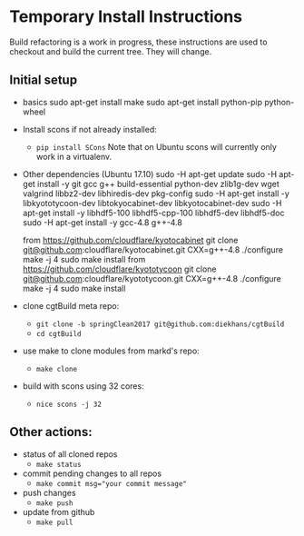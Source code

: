 
# Temporary Install Instructions

Build refactoring is a work in progress, these instructions are used to
checkout and build the current tree.  They will change.


## Initial setup
   * basics
     sudo apt-get install make 
     sudo apt-get install python-pip python-wheel
  * Install scons if not already installed:
    * `pip install SCons`
       Note that on Ubuntu scons will currently only work in a virtualenv.
  * Other dependencies (Ubuntu 17.10)
     sudo -H apt-get update
     sudo -H apt-get install -y git gcc g++ build-essential python-dev zlib1g-dev wget valgrind libbz2-dev libhiredis-dev pkg-config
     sudo -H apt-get install -y libkyototycoon-dev libtokyocabinet-dev libkyotocabinet-dev
     sudo -H apt-get install -y libhdf5-100 libhdf5-cpp-100 libhdf5-dev libhdf5-doc
     sudo -H apt-get install -y gcc-4.8 g++-4.8

     from https://github.com/cloudflare/kyotocabinet
          git clone git@github.com:cloudflare/kyotocabinet.git
          CXX=g++-4.8 ./configure
          make -j 4
          sudo make install
     from https://github.com/cloudflare/kyototycoon
          git clone git@github.com:cloudflare/kyototycoon.git
          CXX=g++-4.8 ./configure
          make -j 4
          sudo make install

  * clone cgtBuild meta repo:
    * `git clone -b springClean2017 git@github.com:diekhans/cgtBuild`
    * `cd cgtBuild`
  * use make to clone modules from markd's repo:
    * `make clone`
  * build with scons using 32 cores:
    * `nice scons -j 32`
    
## Other actions:
  * status of all cloned repos
    * `make status`
  * commit pending changes to all repos
    * `make commit msg="your commit message"`
  * push changes
    * `make push`
  * update from github
    * `make pull`

    
